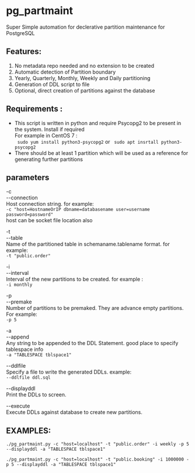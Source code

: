 # pg_partmaint
Super Simple automation for declerative partition maintenance for PostgreSQL

## Features:
1. No metadata repo needed and no extension to be created
2. Automatic detection of Partition boundary
3. Yearly, Quarterly, Monthly, Weekly and Daily partitioning
4. Generation of DDL script to file
5. Optional, direct creation of partitions against the database

## Requirements :
* This script is written in python and require Psycopg2 to be present in the system. Install if required<br>
  For example in CentOS 7 :<br>
  ``` sudo yum install python3-psycopg2```
  or
  ``` sudo apt insrtall python3-psycopg2```
* There should be at least 1 partition which will be used as a reference for generating further partitions

## parameters
-c  
--connection  
Host connection string. for example:  
`-c "host=HostnameOrIP dbname=databasename user=username password=password"`  
host can be socket file location also

-t  
--table  
Name of the partitioned table in schemaname.tablename format. for example:  
`-t "public.order"`  

-i  
--interval  
Interval of the new partitions to be created. for example :  
`-i monthly`

-p  
--premake  
Number of partitions to be premaked. They are advance empty partitions.  For example:  
`-p 5`

-a  
--append  
Any string to be appended to the DDL Statement. good place to specify tablespace info  
`-a "TABLESPACE tblspace1"`

--ddlfile  
Specify a file to write the generated DDLs. example:  
`--ddlfile ddl.sql`

--displayddl  
Print the DDLs to screen.

--execute  
Execute DDLs against database to create new partitions.

## EXAMPLES:

```./pg_partmaint.py -c "host=localhost" -t "public.order" -i weekly -p 5 --displayddl -a "TABLESPACE tblspace1"```

```./pg_partmaint.py -c "host=localhost" -t "public.booking" -i 1000000 -p 5 --displayddl -a "TABLESPACE tblspace1"```

